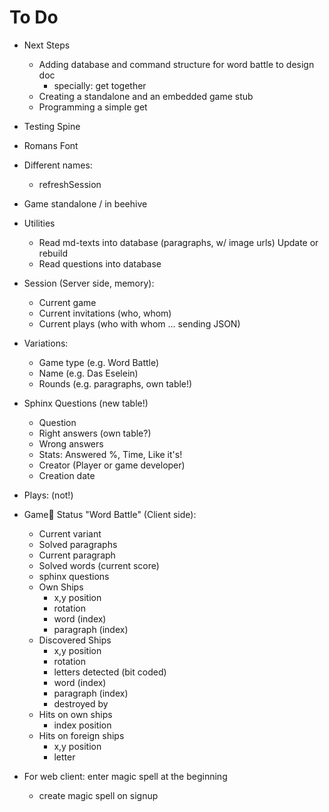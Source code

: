 # To Do
* Next Steps
	* Adding database and command structure for word battle to design doc
		* specially: get together 
	* Creating a standalone and an embedded game stub
	* Programming a simple get 
* Testing Spine
* Romans Font
* Different names:
	* refreshSession
* Game standalone / in beehive
* Utilities
	* Read md-texts into database (paragraphs, w/ image urls) Update or rebuild 
	* Read questions into database
* Session (Server side, memory):
	* Current game
	* Current invitations (who, whom)
	* Current plays (who with whom ... sending JSON)
* Variations: 
	* Game type (e.g. Word Battle)
	* Name (e.g. Das Eselein)
	* Rounds (e.g. paragraphs, own table!)
* Sphinx Questions (new table!)
	* Question
	* Right answers (own table?)
	* Wrong answers
	* Stats: Answered %, Time, Like it's!
	* Creator (Player or game developer)
	* Creation date
* Plays: (not!)
* Game Status "Word Battle" (Client side):
	* Current variant
	* Solved paragraphs
	* Current paragraph
	* Solved words (current score)
	* sphinx questions
	* Own Ships
		* x,y position
		* rotation
		* word (index)
		* paragraph (index)
	* Discovered Ships
		* x,y position
		* rotation
		* letters detected (bit coded)
		* word (index)
		* paragraph (index)
		* destroyed by
	* Hits on own ships
		* index position
	* Hits on foreign ships
		* x,y position
		* letter

* For web client: enter magic spell at the beginning
	* create magic spell on signup